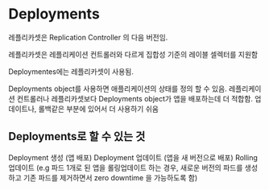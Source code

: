 # Deployments

레플리카셋은 Replication Controller 의 다음 버전임.

레플리카셋은 레플리케이션 컨트롤러와 다르게 집합성 기준의 레이블 셀렉터를 지원함

Deploymentes에는 레플리카셋이 사용됨.

Deployments object를 사용하면 애플리케이션의 상태를 정의 할 수 있음. 레플리케이션 컨트롤러나 레플리카셋보다 Deployments object가 앱을 배포하는데 더 적합함. 업데이트나, 롤백같은 부분에 있어서 더 사용하기 쉬움

## Deployments로 할 수 있는 것

Deployment 생성 (앱 배포)
Deployment 업데이트 (앱을 새 버전으로 배포)
Rolling 업데이트 (e.g 파드 1개로 된 앱을 롤링업데이트 하는 경우, 새로운 버전의 파드를 생성하고 기존 파드를 제거하면서 zero downtime 을 가능하도록 함)
